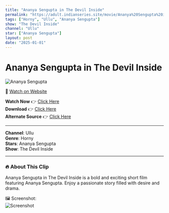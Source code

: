```yaml
---
title: "Ananya Sengupta in The Devil Inside"
permalink: "https://adult.indianseries.site/movie/Ananya%20Sengupta%20in%20The%20Devil%20Inside"
tags: ["Horny", "Ullu", "Ananya Sengupta"]
show: "The Devil Inside"
channel: "Ullu"
star: ["Ananya Sengupta"]
layout: post
date: "2025-01-01"
---
```


# Ananya Sengupta in The Devil Inside

![Ananya Sengupta](https://shorts.desisins.com/wp-content/uploads/2024/04/Ananya-Sengupta-DesiSins.com_.jpg)

🔗 [Watch on Website](https://adult.indianseries.site/movie/Ananya%20Sengupta%20in%20The%20Devil%20Inside)

**Watch Now** 👉 [Click Here](https://adult.indianseries.site/movie/Ananya%20Sengupta%20in%20The%20Devil%20Inside)  
**Download** 👉 [Click Here](https://adult.indianseries.site/movie/Ananya%20Sengupta%20in%20The%20Devil%20Inside)  
**Alternate Source** 👉 [Click Here](https://adult.indianseries.site/movie/Ananya%20Sengupta%20in%20The%20Devil%20Inside)

---

**Channel**: Ullu  
**Genre**: Horny  
**Stars**: Ananya Sengupta  
**Show**: The Devil Inside

---

### 🔥 About This Clip

Ananya Sengupta in The Devil Inside is a bold and exciting short film featuring Ananya Sengupta. Enjoy a passionate story filled with desire and drama.
 
🖼️ Screenshot:  
![Screenshot](https://shorts.desisins.com/wp-content/uploads/2024/04/Ananya-Sengupta-DesiSins.com_.jpg)
